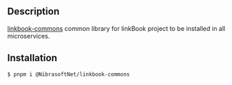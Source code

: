 ## Description

[linkbook-commons]() common library for linkBook project to be installed in all microservices.

## Installation

```bash
$ pnpm i @NibrasoftNet/linkbook-commons
```

